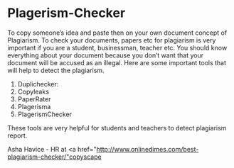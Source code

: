 Plagerism-Checker
=================

To copy someone’s idea and paste then on your own document concept of Plagiarism. To check your documents, papers etc for plagiarism is very important if you are a student, businessman, teacher etc. You should know everything about your document because you don’t want that your document will be accused as an illegal. Here are some important tools that will help to detect the plagiarism.

1)	Duplichecker:
2)	Copyleaks
3)	PaperRater
4)	Plagerisma
5)	PlagerismChecker

These tools are very helpful for students and teachers to detect plagiarism report. 

Asha Havice - HR at <a href="http://www.onlinedimes.com/best-plagiarism-checker/"copyscape</a>

